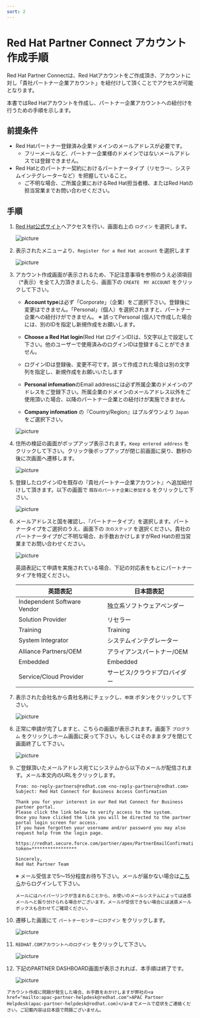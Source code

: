 ```yaml
---
sort: 2
---
```


# Red Hat Partner Connect アカウント作成手順

Red Hat Partner Connectは、Red Hatアカウントをご作成頂き、アカウントに対し「貴社パートナー企業アカウント」を紐付けして頂くことでアクセスが可能となります。

本書ではRed Hatアカウントを作成し、パートナー企業アカウントへの紐付けを行うための手順を示します。

## 前提条件

* Red Hatパートナー登録済み企業ドメインのメールアドレスが必要です。
  * フリーメールなど、パートナー企業様のドメインではないメールアドレスでは登録できません。
* Red Hatとのパートナー契約におけるパートナータイプ（リセラー、システムインテグレーターなど）を把握していること。
  * ご不明な場合、ご所属企業におけるRed Hat担当者様、またはRed Hatの担当営業までお問い合わせください。

## 手順

1. [Red Hat公式サイト](https://www.redhat.com/ja/global/japan)へアクセスを行い、画面右上の `ログイン` を選択します。

   ![picture](https://github.com/RH-OPEN/rh-open.github.io/blob/main/offering/images/partner-connect/000.png?raw=true)

2. 表示されたメニューより、`Register for a Red Hat account` を選択します

   ![picture](https://github.com/RH-OPEN/rh-open.github.io/blob/main/offering/images/partner-connect/001.png?raw=true)

3. アカウント作成画面が表示されるため、下記注意事項を参照のうえ必須項目（*表示）を全て入力頂きましたら、画面下の `CREATE　MY ACCOUNT` をクリックして下さい。

      - <b>Account type</b>は必ず「Corporate」（企業）をご選択下さい。登録後に変更はできません。「Personal」（個人）を選択されますと、パートナー企業への紐付けができません。
         ※ 誤ってPersonal (個人)で作成した場合には、別のIDを指定し新規作成をお願いします。

      - <b>Choose a Red Hat login</b>(Red Hat ログインID)は、5文字以上で設定して下さい。他のユーザーで使用済みのログインIDは登録することができません。

      - ログインIDは登録後、変更不可です。誤って作成された場合は別の文字列を指定し、新規作成をお願いいたします

      - <b>Personal infomation</b>のEmail addressには必ず所属企業のドメインのアドレスをご登録下さい。所属企業のドメインのメールアドレス以外をご使用頂いた場合、以降のパートナー企業との紐付けが実施できません

      - <b>Company infomation</b> の『Country/Region』はプルダウンより `Japan` をご選択下さい。

   ![picture](https://github.com/RH-OPEN/rh-open.github.io/blob/main/offering/images/partner-connect/002.png?raw=true)

4. 住所の検証の画面がポップアップ表示されます。`Keep entered address` をクリックして下さい。クリック後ポップアップが閉じ前画面に戻り、数秒の後に次画面へ遷移します。

   ![picture](https://github.com/RH-OPEN/rh-open.github.io/blob/main/offering/images/partner-connect/003.png?raw=true)

5. 登録したログインIDを既存の『貴社パートナー企業アカウント』へ追加紐付けして頂きます。以下の画面で `既存のパートナ企業に参加する` をクリックして下さい。

   ![picture](https://github.com/RH-OPEN/rh-open.github.io/blob/main/offering/images/partner-connect/004.png?raw=true)

6. メールアドレスと国を確認し、『パートナータイプ』を選択します。パートナータイプをご選択のうえ、画面下の `次のステップ` を選択ください。貴社のパートナータイプがご不明な場合、お手数おかけしますがRed Hatの担当営業までお問い合わせください。

   ![picture](https://github.com/RH-OPEN/rh-open.github.io/blob/main/offering/images/partner-connect/005.png?raw=true)


   英語表記にて申請を実施されている場合、下記の対応表をもとにパートナータイプを特定ください。

   |英語表記|日本語表記|
   | ---- | ---- |
   |Independent Software Vendor|独立系ソフトウェアベンダー|
   |Solution Provider|リセラー|
   |Training|Training|
   |System Integrator|システムインテグレーター|
   |Alliance Partners/OEM|アライアンスパートナー/OEM|
   |Embedded|Embedded|
   |Service/Cloud Provider|サービス/クラウドプロバイダー|


1. 表示された会社名から貴社名称にチェックし、`申請` ボタンをクリックして下さい。

     ![picture](https://github.com/RH-OPEN/rh-open.github.io/blob/main/offering/images/partner-connect/006.png?raw=true)

1. 正常に申請が完了しますと、こちらの画面が表示されます。画面下 `プログラム` をクリックしホーム画面に戻って下さい。もしくはそのままタブを閉じて画面終了して下さい。

     ![picture](https://github.com/RH-OPEN/rh-open.github.io/blob/main/offering/images/partner-connect/007.png?raw=true)

1. ご登録頂いたメールアドレス宛てにシステムから以下のメールが配信されます。メール本文内のURLをクリックします。

      ```
      ​From: no-reply-partners@redhat.com <no-reply-partners@redhat.com>
      Subject: Red Hat Connect for Business Access Confirmation

      Thank you for your interest in our Red Hat Connect for Business partner portal.
      Please click the link below to verify access to the system. 
      Once you have clicked the link you will be directed to the partner portal login screen for access.
      If you have forgotten your username and/or password you may also request help from the login page.

      https://redhat.secure.force.com/partner/apex/PartnerEmailConfirmation?token=​*​****************

      Sincerely,
      Red Hat Partner Team
      ```
      
      ※ メール受信まで5〜15分程度お待ち下さい。メールが届かない場合は[こちら](https://www.redhat.com/wapps/sfconnector)からログインして下さい。
      
   ```tip
   メールにはハイパーリンクが含まれることから、お使いのメールシステムによっては迷惑メールへと振り分けられる場合がございます。メールが受信できない場合には迷惑メールボックスも合わせてご確認ください。
   ```

1. 遷移した画面にて `パートナーセンターにログイン` をクリックします。

     ![picture](https://github.com/RH-OPEN/rh-open.github.io/blob/main/offering/images/partner-connect/008.png?raw=true)

1. `REDHAT.COMアカウントへのログイン` をクリックして下さい。

     ![picture](https://github.com/RH-OPEN/rh-open.github.io/blob/main/offering/images/partner-connect/009.png?raw=true)

1. 下記のPARTNER DASHBOARD画面が表示されれば、本手順は終了です。

     ![picture](https://github.com/RH-OPEN/rh-open.github.io/blob/main/offering/images/partner-connect/010.png?raw=true)

```tip
アカウント作成に問題が発生した場合、お手数をおかけしますが弊社の<a href="mailto:apac-partner-helpdesk@redhat.com">APAC Partner Helpdesk(apac-partner-helpdesk@redhat.com)</a>までメールで症状をご連絡ください。ご記載内容は日本語で問題ございません。
```



